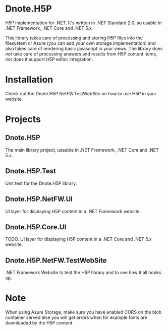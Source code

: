 # Dnote.H5P
H5P implementation for .NET. It's written in .NET Standard 2.0, so usable in .NET Framework, .NET Core and .NET 5.x.

This library takes care of processing and storing H5P files into the filesystem or Azure (you can add your own storage implementation) and also takes care of rendering basic javascript in your
views. The library does *not* take care of processing answers and results from H5P content items, nor does it support H5P editor integration.

# Installation
Check out the Dnote.H5P.NetFW.TestWebSite on how to use H5P in your website.

# Projects
## Dnote.H5P
The main library project, useable in .NET Framework, .NET Core and .NET 5.x.
## Dnote.H5P.Test
Unit test for the Dnote.H5P library.
## Dnote.H5P.NetFW.UI
UI layer for displaying H5P content in a .NET Framework website.
## Dnote.H5P.Core.UI
TODO. UI layer for displaying H5P content in a .NET Core and .NET 5.x website.
## Dnote.H5P.NetFW.TestWebSite
.NET Framework Website to test the H5P library and to see how it all hooks up.

# Note
When using Azure Storage, make sure you have enabled CORS on the blob container served else you will get errors when for example fonts are downloaded by the H5P content.
